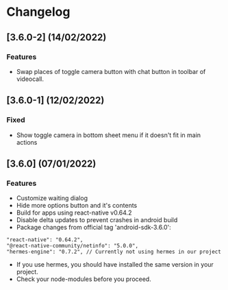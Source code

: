 # Changelog

## [3.6.0-2] (14/02/2022)

### Features

- Swap places of toggle camera button with chat button in toolbar of videocall.

## [3.6.0-1] (12/02/2022)

### Fixed

- Show toggle camera in bottom sheet menu if it doesn't fit in main actions

## [3.6.0] (07/01/2022)

### Features 

- Customize waiting dialog
- Hide more options button and it's contents
- Build for apps using react-native v0.64.2
- Disable delta updates to prevent crashes in android build
- Package changes from official tag 'android-sdk-3.6.0':
```shell
"react-native": "0.64.2",
"@react-native-community/netinfo": "5.0.0",
"hermes-engine": "0.7.2", // Currently not using hermes in our project
```
- If you use hermes, you should have installed the same version in your project.
- Check your node-modules before you proceed.

